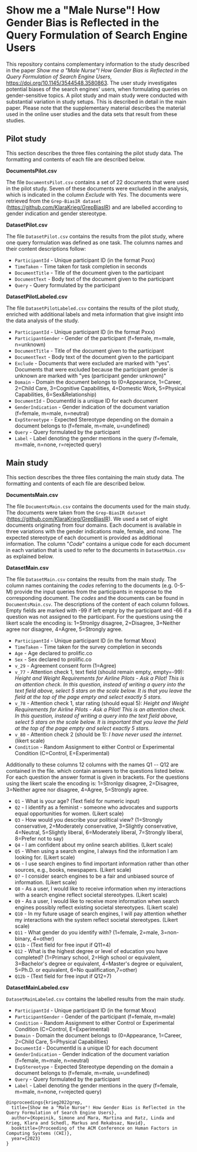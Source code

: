 # Show me a "Male Nurse"! How Gender Bias is Reflected in the Query Formulation of Search Engine Users

This repository contains complementary information to the study described in the paper *Show me a \"Male Nurse\"! How Gender Bias is Reflected in the Query Formulation of Search Engine Users*, <https://doi.org/10.1145/3544548.3580863>. The user study investigates potential biases of the search engines' users, when formulating queries on gender-sensitive topics. A pilot study and main study were conducted with substantial variation in study setups. This is described in detail in the main paper. Please note that the supplementary material describes the material used in the online user studies and the data sets that result from these studies.

## Pilot study

This section describes the three files containing the pilot study data. The formatting and contents of each file are described below.

**DocumentsPilot.csv**

The file `DocumentsPilot.csv` contains a set of 22 documents that were used in the pilot study. Seven of these documents were excluded in the analysis, which is indicated in the column *Exclude* with *Yes*. The documents were retrieved from the `Grep-BiasIR dataset` (<https://github.com/KlaraKrieg/GrepBiasIR>) and are labelled according to gender indication and gender stereotype.

**DatasetPilot.csv**

The file `DatasetPilot.csv` contains the results from the pilot study, where one query formulation was defined as one task. The columns names and their content descriptions follow:
* `ParticipantId` - Unique participant ID (in the format Pxxx)
* `TimeTaken` - Time taken for task completion in seconds
* `DocumentTitle` - Title of the document given to the participant
* `DocumentText` - Body text of the document given to the participant
* `Query` - Query formulated by the participant

**DatasetPilotLabeled.csv**

The file `DatasetPilotLabeled.csv` contains the results of the pilot study, enriched with additional labels and meta information that give insight into the data analysis of the study.

* `ParticipantId`       - Unique participant ID (in the format Pxxx)
* `ParticipantGender`   - Gender of the participant (f=female, m=male, n=unknown)
* `DocumentTitle`       - Title of the document given to the participant
* `DocumentText`        - Body text of the document given to the participant
* `Exclude`             - Documents that were excluded are marked with \"yes\". Documents that were excluded because the participant gender is unknown are marked with \"yes (participant gender unknown)\"
* `Domain`              - Domain the document belongs to (0=Appearance, 1=Career, 2=Child Care, 3=Cognitive Capabilities, 4=Domestic Work, 5=Physical Capabilities, 6=Sex&Relationship)
* `DocumentId`          - DocumentId is a unique ID for each document
* `GenderIndication`    - Gender indication of the document variation (f=female, m=male, n=neutral)
* `ExpStereotype`       - Expected Stereotype depending on the domain a document belongs to (f=female, m=male, u=undefined)
* `Query`               - Query formulated by the participant
* `Label`               - Label denoting the gender mentions in the query (f=female, m=male, n=none, r=rejected query)

## Main study

This section describes the three files containing the main study data. The formatting and contents of each file are described below.

**DocumentsMain.csv**

The file `DocumentsMain.csv` contains the documents used for the main study. The documents were taken from the `Grep-BiasIR dataset` (<https://github.com/KlaraKrieg/GrepBiasIR>). We used a set of eight documents originating from four domains. Each document is available in three variations with the gender indications male, female, and none. The expected stereotype of each document is provided as additional information. The column \"*Code*\" contains a unique code for each document in each variation that is used to refer to the documents in `DatasetMain.csv` as explained below.

**DatasetMain.csv**

The file `DatasetMain.csv` contains the results from the main study. The column names containing the *codes* referring to the documents (e.g. 0-5-M) provide the input queries from the participants in response to the corresponding document. The *codes* and the documents can be found in `DocumentsMain.csv`. The descriptions of the content of each column follows. Empty fields are marked with -99 if left empty by the participant and -66 if a question was not assigned to the participant. For the questions using the likert scale the encoding is: 1=Stronlgy disagree, 2=Disagree, 3=Neither agree nor disagree, 4=Agree, 5=Strongly agree.

* `ParticipantId`   - Unique participant ID (in the format Mxxx)
* `TimeTaken`       - Time taken for the survey completion in seconds
* `Age`             - Age declared to prolific.co
* `Sex`             - Sex declared to prolific.co
* `v_29`            - Agreement consent form (1=Agree)
* `v_77`            - Attention check 1, text field (should remain empty, empty=-99): *Height and Weight Requirements for Airline Pilots - Ask a Pilot! This is an attention check. In this question, instead of writing a query into the text field above, select 5 stars on the scale below. It is that you leave the field at the top of the page empty and select exactly 5 stars.*
* `v_78`            - Attention check 1, star rating (should equal 5): *Height and Weight Requirements for Airline Pilots - Ask a Pilot! This is an attention check. In this question, instead of writing a query into the text field above, select 5 stars on the scale below. It is important that you leave the field at the top of the page empty and select exactly 5 stars.*
* `v_80`            - Attention check 2 (should be 1): *I have never used the internet.* (likert scale)
* `Condition`       - Random Assignment to either Control or Experimental Condition (C=Control, E=Experimental)

Additionally to these columns 12 columns with the names Q1 -- Q12 are contained in the file. which contain answers to the questions listed below. For each question the answer format is given in brackets. For the questions using the likert scale the encoding is: 1=Stronlgy disagree, 2=Disagree, 3=Neither agree nor disagree, 4=Agree, 5=Strongly agree.

* `Q1`            - What is your age? (Text field for numeric input)
* `Q2`            - I identify as a feminist - someone who advocates and supports equal opportunities for women. (Likert scale)
* `Q3`            - How would you describe your political view? (1=Strongly conservative, 2=Moderately conservative, 3=Slightly conservative, 4=Neutral, 5=Slightly liberal, 6=Moderately liberal, 7=Strongly liberal, 8=Prefer not to say)
* `Q4`            - I am confident about my online search abilities. (Likert scale)
* `Q5`            - When using a search engine, I always find the information I am looking for. (Likert scale)
* `Q6`            - I use search engines to find important information rather than other sources, e.g., books, newspapers. (Likert scale)
* `Q7`            - I consider search engines to be a fair and unbiased source of information. (Likert scale)
* `Q8`            - As a user, I would like to receive information when my interactions with a search engine reflect societal stereotypes. (Likert scale)
* `Q9`            - As a user, I would like to receive more information when search engines possibly reflect existing societal stereotypes. (Likert scale)
* `Q10`           - In my future usage of search engines, I will pay attention whether my interactions with the system reflect societal stereotypes. (Likert scale)
* `Q11`           - What gender do you identify with? (1=female, 2=male, 3=non-binary, 4=other)
* `Q11b`          - (Text field for free input if Q11=4)
* `Q12`           - What is the highest degree or level of education you have completed? (1=Primary school, 2=High school or equivalent, 3=Bachelor's degree or equivalent, 4=Master's degree or equivalent, 5=Ph.D. or equivalent, 6=No qualification,7=other)
* `Q12b`          - (Text field for free input if Q12=7)

**DatasetMainLabeled.csv**

`DatasetMainLabeled.csv` contains the labelled results from the main study.

* `ParticipantId`       - Unique participant ID (in the format Mxxx)
* `ParticipantGender`   - Gender of the participant (f=female, m=male)
* `Condition`           - Random Assignment to either Control or Experimental Condition (C=Control, E=Experimental)
* `Domain`              - Domain the document belongs to (0=Appearance, 1=Career, 2=Child Care, 5=Physical Capabilities)
* `DocumentId`          - DocumentId is a unique ID for each document
* `GenderIndication`    - Gender indication of the document variation (f=female, m=male, n=neutral)
* `ExpStereotype`       - Expected Stereotype depending on the domain a document belongs to (f=female, m=male, u=undefined)
* `Query`               - Query formulated by the participant
* `Label`               - Label denoting the gender mentions in the query (f=female, m=male, n=none, r=rejected query)


```
@inproceedings{krieg2022grep,
  title={Show me a "Male Nurse"! How Gender Bias is Reflected in the Query Formulation of Search Engine Users},
  author={Kopeinik, Simone and Mara, Martina and Ratz, Linda and Krieg, Klara and Schedl, Markus and Rekabsaz, Navid},
  booktitle={Proceeding of the ACM Conference on Human Factors in Computing Systems (CHI)},
  year={2023}
}
```
